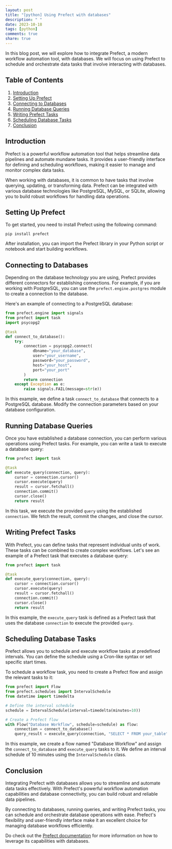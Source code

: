 ```yaml
---
layout: post
title: "[python] Using Prefect with databases"
description: " "
date: 2023-10-18
tags: [python]
comments: true
share: true
---
```


In this blog post, we will explore how to integrate Prefect, a modern workflow automation tool, with databases. We will focus on using Prefect to schedule and orchestrate data tasks that involve interacting with databases.

## Table of Contents
1. [Introduction](#introduction)
2. [Setting Up Prefect](#setting-up-prefect)
3. [Connecting to Databases](#connecting-to-databases)
4. [Running Database Queries](#running-database-queries)
5. [Writing Prefect Tasks](#writing-prefect-tasks)
6. [Scheduling Database Tasks](#scheduling-database-tasks)
7. [Conclusion](#conclusion)

## Introduction <a name="introduction"></a>
Prefect is a powerful workflow automation tool that helps streamline data pipelines and automate mundane tasks. It provides a user-friendly interface for defining and scheduling workflows, making it easier to manage and monitor complex data tasks.

When working with databases, it is common to have tasks that involve querying, updating, or transforming data. Prefect can be integrated with various database technologies like PostgreSQL, MySQL, or SQLite, allowing you to build robust workflows for handling data operations.

## Setting Up Prefect <a name="setting-up-prefect"></a>
To get started, you need to install Prefect using the following command:

```
pip install prefect
```

After installation, you can import the Prefect library in your Python script or notebook and start building workflows.

## Connecting to Databases <a name="connecting-to-databases"></a>
Depending on the database technology you are using, Prefect provides different connectors for establishing connections. For example, if you are working with PostgreSQL, you can use the `prefect.engine.postgres` module to create a connection to the database.

Here's an example of connecting to a PostgreSQL database:

```python
from prefect.engine import signals
from prefect import task
import psycopg2

@task
def connect_to_database():
    try:
        connection = psycopg2.connect(
            dbname="your_database",
            user="your_username",
            password="your_password",
            host="your_host",
            port="your_port"
        )
        return connection
    except Exception as e:
        raise signals.FAIL(message=str(e))
```

In this example, we define a task `connect_to_database` that connects to a PostgreSQL database. Modify the connection parameters based on your database configuration.

## Running Database Queries <a name="running-database-queries"></a>
Once you have established a database connection, you can perform various operations using Prefect tasks. For example, you can write a task to execute a database query:

```python
from prefect import task

@task
def execute_query(connection, query):
    cursor = connection.cursor()
    cursor.execute(query)
    result = cursor.fetchall()
    connection.commit()
    cursor.close()
    return result
```

In this task, we execute the provided `query` using the established `connection`. We fetch the result, commit the changes, and close the cursor.

## Writing Prefect Tasks <a name="writing-prefect-tasks"></a>
With Prefect, you can define tasks that represent individual units of work. These tasks can be combined to create complex workflows. Let's see an example of a Prefect task that executes a database query:

```python
from prefect import task

@task
def execute_query(connection, query):
    cursor = connection.cursor()
    cursor.execute(query)
    result = cursor.fetchall()
    connection.commit()
    cursor.close()
    return result
```

In this example, the `execute_query` task is defined as a Prefect task that uses the database `connection` to execute the provided `query`.

## Scheduling Database Tasks <a name="scheduling-database-tasks"></a>
Prefect allows you to schedule and execute workflow tasks at predefined intervals. You can define the schedule using a Cron-like syntax or set specific start times.

To schedule a workflow task, you need to create a Prefect flow and assign the relevant tasks to it:

```python
from prefect import Flow
from prefect.schedules import IntervalSchedule
from datetime import timedelta

# Define the interval schedule
schedule = IntervalSchedule(interval=timedelta(minutes=10))

# Create a Prefect flow
with Flow("Database Workflow", schedule=schedule) as flow:
    connection = connect_to_database()
    query_result = execute_query(connection, "SELECT * FROM your_table")

```

In this example, we create a flow named "Database Workflow" and assign the `connect_to_database` and `execute_query` tasks to it. We define an interval schedule of 10 minutes using the `IntervalSchedule` class.

## Conclusion <a name="conclusion"></a>
Integrating Prefect with databases allows you to streamline and automate data tasks effectively. With Prefect's powerful workflow automation capabilities and database connectivity, you can build robust and reliable data pipelines. 

By connecting to databases, running queries, and writing Prefect tasks, you can schedule and orchestrate database operations with ease. Prefect's flexibility and user-friendly interface make it an excellent choice for managing database workflows efficiently. 

Do check out the [Prefect documentation](https://docs.prefect.io/) for more information on how to leverage its capabilities with databases.
